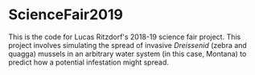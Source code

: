 # ScienceFair2019

This is the code for Lucas Ritzdorf's 2018-19 science
fair project. This project involves simulating the spread
of invasive *Dreissenid* (zebra and quagga) mussels in an
arbitrary water system (in this case, Montana) to predict
how a potential infestation might spread.
